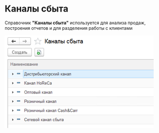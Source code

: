 ﻿# Каналы сбыта

Справочник **"Каналы сбыта"** используется для анализа продаж, построения отчетов и для разделения работы с клиентами

![diss](DistribChannel.assets\diss.png)